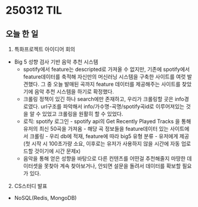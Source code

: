 # 250312 TIL

## 오늘 한 일

1. 특화프로젝트 아이디어 회의

- Big 5 성향 검사 기반 음악 추천 시스템
  - spotify에서 feature는 descripted로 가져올 수 없지만, 기존에 spotify에서 feature데이터를 축적해 자신만의 머신러닝 시스템을 구축한 사이트를 여럿 발견했다. 그 중 오늘 발매된 곡까지 feature 데이터를 제공해주는 사이트를 찾았기에 음악 추천 시스템을 하기로 확정했다.
  - 크롤링 정책이 있긴 하나 search에만 존재하고, 우리가 크롤링할 곳은 info경로였다. url구조를 파악해서 info/가수명-곡명/spotify곡id로 이루어져있는 것을 알 수 있었고 크롤링을 원활히 할 수 있었다.
  - 로직: spotify 로그인 - spotify api의 Get Recently Played Tracks 을 통해 유저의 최신 50곡을 가져옴 - 해당 곡 정보들을 feature데이터 있는 사이트에서 크롤링 - 우리 db에 적재, feature에 따라 big5 유형 분류 - 유저에게 제공(첫 시작 시 100초가량 소요, 이후로는 유저가 사용하지 않을 시간에 자동 업로드할 것이기에 시간 문제x)
  - 음악을 통해 얻은 성향을 바탕으로 다른 컨텐츠를 어떤걸 추천해줄지 마땅한 데이터셋을 못찾아 계속 찾아보거나, 안되면 설문을 돌려서 데이터를 확보할 필요가 있다.

2. CS스터디 발표

- NoSQL(Redis, MongoDB)

